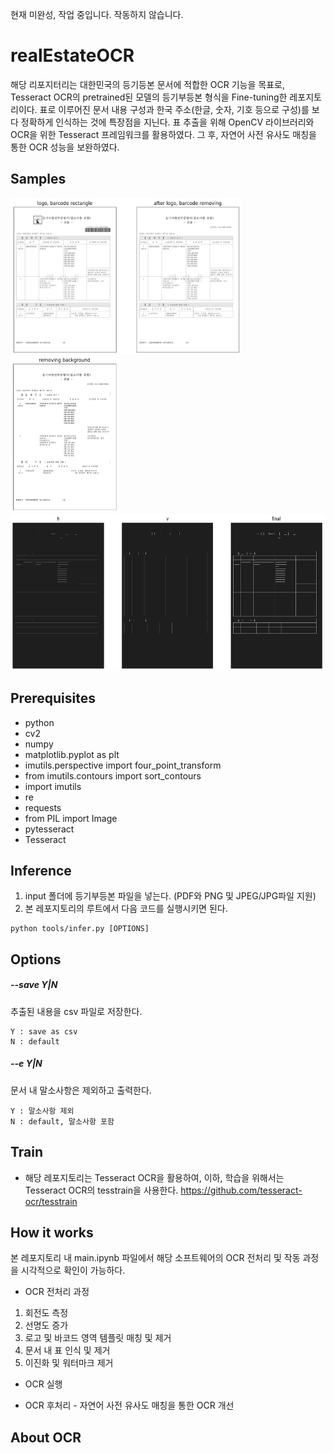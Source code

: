 현재 미완성, 작업 중입니다. 작동하지 않습니다.

# realEstateOCR
해당 리포지터리는 대한민국의 등기등본 문서에 적합한 OCR 기능을 목표로, Tesseract OCR의 pretrained된 모델의 등기부등본 형식을 Fine-tuning한 레포지토리이다. 표로 이루어진 문서 내용 구성과 한국 주소(한글, 숫자, 기호 등으로 구성)를 보다 정확하게 인식하는 것에 특장점을 지닌다.
표 추출을 위해 OpenCV 라이브러리와 OCR을 위한 Tesseract 프레임워크를 활용하였다. 그 후, 자연어 사전 유사도 매칭을 통한 OCR 성능을 보완하였다.

## Samples
<div display=flex flex-direction=row>
<img src="images/save.png" height="250" >
<img src="images/save3.png" height="250" >
<img src="images/save2.png"height="250">
</div>

## Prerequisites
* python
* cv2
* numpy
* matplotlib.pyplot as plt
* imutils.perspective import four_point_transform
* from imutils.contours import sort_contours
* import imutils
* re
* requests
* from PIL import Image 
* pytesseract
* Tesseract
## Inference
1. input 폴더에 등기부등본 파일을 넣는다. (PDF와 PNG 및 JPEG/JPG파일 지원)
2. 본 레포지토리의 루트에서 다음 코드를 실행시키면 된다.
````
python tools/infer.py [OPTIONS]
````
## Options
##### --save Y|N
추출된 내용을 csv 파일로 저장한다.
````
Y : save as csv
N : default
````
##### --e Y|N
문서 내 말소사항은 제외하고 출력한다.
````
Y : 말소사항 제외
N : default, 말소사항 포함
````

## Train
* 해당 레포지토리는 Tesseract OCR을 활용하여, 이하, 학습을 위해서는 Tesseract OCR의 tesstrain을 사용한다.
https://github.com/tesseract-ocr/tesstrain

## How it works
본 레포지토리 내 main.ipynb 파일에서 해당 소프트웨어의 OCR 전처리 및 작동 과정을 시각적으로 확인이 가능하다.
* OCR 전처리 과정
1. 회전도 측정
2. 선명도 증가
3. 로고 및 바코드 영역 템플릿 매칭 및 제거
4. 문서 내 표 인식 및 제거
5. 이진화 및 워터마크 제거

* OCR 실행

* OCR 후처리 - 자연어 사전 유사도 매칭을 통한 OCR 개선

## About OCR
